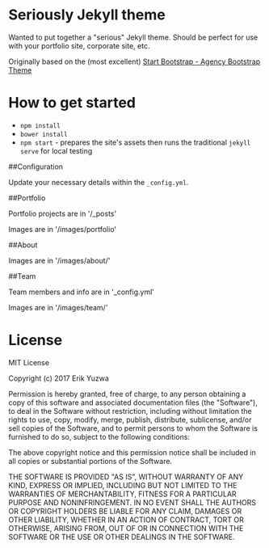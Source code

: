Seriously Jekyll theme
======================

Wanted to put together a "serious" Jekyll theme. 
Should be perfect for use with your portfolio site, corporate site, etc.

Originally based on the (most excellent) [Start Bootstrap - Agency Bootstrap Theme](http://startbootstrap.com)

# How to get started

* `npm install`
* `bower install`
* `npm start` - prepares the site's assets then runs the traditional `jekyll serve` for local testing

##Configuration

Update your necessary details within the `_config.yml`.

##Portfolio

Portfolio projects are in '/_posts'

Images are in '/images/portfolio'

##About

Images are in '/images/about/'

##Team

Team members and info are in '_config.yml'

Images are in '/images/team/'


# License

MIT License

Copyright (c) 2017 Erik Yuzwa

Permission is hereby granted, free of charge, to any person obtaining a copy
of this software and associated documentation files (the "Software"), to deal
in the Software without restriction, including without limitation the rights
to use, copy, modify, merge, publish, distribute, sublicense, and/or sell
copies of the Software, and to permit persons to whom the Software is
furnished to do so, subject to the following conditions:

The above copyright notice and this permission notice shall be included in all
copies or substantial portions of the Software.

THE SOFTWARE IS PROVIDED "AS IS", WITHOUT WARRANTY OF ANY KIND, EXPRESS OR
IMPLIED, INCLUDING BUT NOT LIMITED TO THE WARRANTIES OF MERCHANTABILITY,
FITNESS FOR A PARTICULAR PURPOSE AND NONINFRINGEMENT. IN NO EVENT SHALL THE
AUTHORS OR COPYRIGHT HOLDERS BE LIABLE FOR ANY CLAIM, DAMAGES OR OTHER
LIABILITY, WHETHER IN AN ACTION OF CONTRACT, TORT OR OTHERWISE, ARISING FROM,
OUT OF OR IN CONNECTION WITH THE SOFTWARE OR THE USE OR OTHER DEALINGS IN THE
SOFTWARE.


